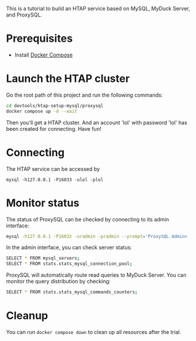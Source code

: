 
This is a tutorial to build an HTAP service based on MySQL, MyDuck Server, and ProxySQL.

# Prerequisites

* Install [Docker Compose](https://docs.docker.com/compose/install/)

# Launch the HTAP cluster

Go the root path of this project and run the following commands:

```sh
cd devtools/htap-setup-mysql/proxysql
docker compose up -d --wait
```

Then you'll get a HTAP cluster. And an account 'lol' with password 'lol' has been created for connecting. Have fun!

# Connecting
The HTAP service can be accessed by 

```
mysql -h127.0.0.1 -P16033 -ulol -plol
```

# Monitor status

The status of ProxySQL can be checked by connecting to its admin interface:

```sh
mysql -h127.0.0.1 -P16032 -uradmin -pradmin --prompt='ProxySQL Admin> '
```

In the admin interface, you can check server status:

```sh
SELECT * FROM mysql_servers;
SELECT * FROM stats.stats_mysql_connection_pool;
```

ProxySQL will automatically route read queries to MyDuck Server. You can monitor the query distribution by checking:

```sh
SELECT * FROM stats.stats_mysql_commands_counters;
```

# Cleanup

You can run `docker compose down` to clean up all resources after the trial.